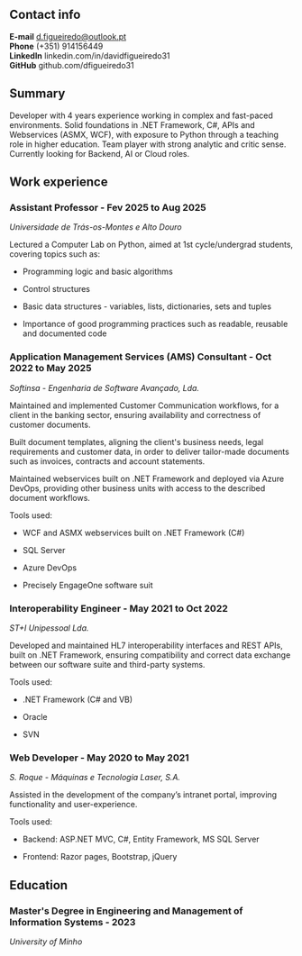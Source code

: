 ## Contact info

**E-mail**    d.figueiredo@outlook.pt   
**Phone**     (+351) 914156449  
**LinkedIn**  linkedin.com/in/davidfigueiredo31     
**GitHub**    github.com/dfigueiredo31

## Summary

Developer with 4 years experience working in complex and fast-paced environments. Solid foundations in .NET Framework, C#, APIs and Webservices (ASMX, WCF), with exposure to Python through a teaching role in higher education. Team player with strong analytic and critic sense. Currently looking for Backend, AI or Cloud roles.

## Work experience

### Assistant Professor - Fev 2025 to Aug 2025 
*Universidade de Trás-os-Montes e Alto Douro*

Lectured a Computer Lab on Python, aimed at 1st cycle/undergrad students, covering topics such as:

- Programming logic and basic algorithms

- Control structures

- Basic data structures - variables, lists, dictionaries, sets and tuples

- Importance of good programming practices such as readable, reusable and documented code

### Application Management Services (AMS) Consultant - Oct 2022 to May 2025
*Softinsa - Engenharia de Software Avançado, Lda.*

Maintained and implemented Customer Communication workflows, for a client in the banking sector, ensuring availability and correctness of customer documents.

Built document templates, aligning the client's business needs, legal requirements and customer data, in order to deliver tailor-made documents such as invoices, contracts and account statements.

Maintained webservices built on .NET Framework and deployed via Azure DevOps, providing other business units with access to the described document workflows.

Tools used:

- WCF and ASMX webservices built on .NET Framework (C#)

- SQL Server

- Azure DevOps

- Precisely EngageOne software suit

### Interoperability Engineer - May 2021 to Oct 2022
*ST+I Unipessoal Lda.*

Developed and maintained HL7 interoperability interfaces and REST APIs, built on .NET Framework, ensuring compatibility and correct data exchange between our software suite and third-party systems.

Tools used:

- .NET Framework (C# and VB)

- Oracle 

- SVN

### Web Developer - May 2020 to May 2021
*S. Roque - Máquinas e Tecnologia Laser, S.A.*  

Assisted in the development of the company’s intranet portal, improving functionality and user-experience.

Tools used:

- Backend: ASP.NET MVC, C\#, Entity Framework, MS SQL Server

- Frontend: Razor pages, Bootstrap, jQuery

## Education

### Master's Degree in Engineering and Management of Information Systems - 2023
*University of Minho*    